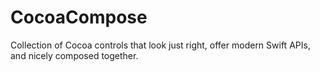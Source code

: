 # CocoaCompose
Collection of Cocoa controls that look just right, offer modern Swift APIs, and nicely composed together.
